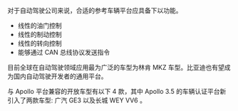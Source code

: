 
对于自动驾驶公司来说，合适的参考车辆平台应具备下以功能。
- 线性的油门控制
- 线性的制动控制
- 线性的转向控制
- 能够通过 CAN 总线协议发送指令

目前全球在自动驾驶领域应用最为广泛的车型为林肯 MKZ 车型。比亚迪也有望成为国内自动驾驶开发者的通用平台。
 
与 Apollo 平台兼容的开放车型有以下 4 款，其中 Apollo 3.5 的车辆认证平台新引入了两款车型: 广汽 GE3 以及长城 WEY VV6 。
